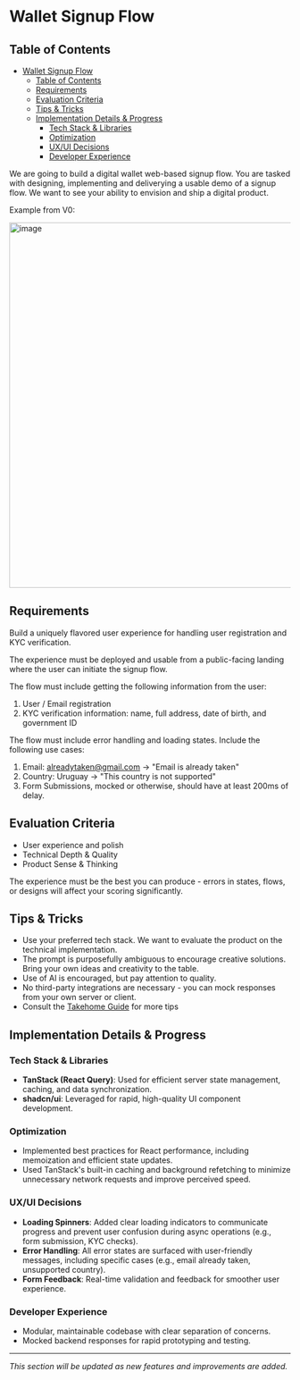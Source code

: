 # Wallet Signup Flow

## Table of Contents

- [Wallet Signup Flow](#wallet-signup-flow)
  - [Table of Contents](#table-of-contents)
  - [Requirements](#requirements)
  - [Evaluation Criteria](#evaluation-criteria)
  - [Tips \& Tricks](#tips--tricks)
  - [Implementation Details \& Progress](#implementation-details--progress)
    - [Tech Stack \& Libraries](#tech-stack--libraries)
    - [Optimization](#optimization)
    - [UX/UI Decisions](#uxui-decisions)
    - [Developer Experience](#developer-experience)

We are going to build a digital wallet web-based signup flow. You are tasked with designing, implementing and deliverying a usable demo of a signup flow.
We want to see your ability to envision and ship a digital product.

Example from V0:

<img width="654" alt="image" src="https://github.com/user-attachments/assets/dde1cd1b-ee22-46f0-8996-c245271c575a" />

## Requirements

Build a uniquely flavored user experience for handling user registration and KYC verification.

The experience must be deployed and usable from a public-facing landing where the user can initiate the signup flow.

The flow must include getting the following information from the user:

1. User / Email registration
2. KYC verification information: name, full address, date of birth, and government ID

The flow must include error handling and loading states. Include the following use cases:

1. Email: alreadytaken@gmail.com -> "Email is already taken"
2. Country: Uruguay -> "This country is not supported"
3. Form Submissions, mocked or otherwise, should have at least 200ms of delay.

## Evaluation Criteria

- User experience and polish
- Technical Depth & Quality
- Product Sense & Thinking

The experience must be the best you can produce - errors in states, flows, or designs will affect your scoring significantly.

## Tips & Tricks

- Use your preferred tech stack. We want to evaluate the product on the technical implementation.
- The prompt is purposefully ambiguous to encourage creative solutions. Bring your own ideas and creativity to the table.
- Use of AI is encouraged, but pay attention to quality.
- No third-party integrations are necessary - you can mock responses from your own server or client.
- Consult the [Takehome Guide](https://docs.silver.dev/interview-ready/technical-fundamentals/code-quality/guia-de-takehomes) for more tips

## Implementation Details & Progress

### Tech Stack & Libraries

- **TanStack (React Query)**: Used for efficient server state management, caching, and data synchronization.
- **shadcn/ui**: Leveraged for rapid, high-quality UI component development.

### Optimization

- Implemented best practices for React performance, including memoization and efficient state updates.
- Used TanStack's built-in caching and background refetching to minimize unnecessary network requests and improve perceived speed.

### UX/UI Decisions

- **Loading Spinners**: Added clear loading indicators to communicate progress and prevent user confusion during async operations (e.g., form submission, KYC checks).
- **Error Handling**: All error states are surfaced with user-friendly messages, including specific cases (e.g., email already taken, unsupported country).
- **Form Feedback**: Real-time validation and feedback for smoother user experience.

### Developer Experience

- Modular, maintainable codebase with clear separation of concerns.
- Mocked backend responses for rapid prototyping and testing.

---

_This section will be updated as new features and improvements are added._
